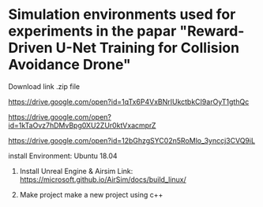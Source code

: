 # Simulation environments used for experiments in the papar "Reward-Driven U-Net Training for Collision Avoidance Drone"
Download link .zip file

https://drive.google.com/open?id=1qTx6P4VxBNrIUkctbkCI9arOyT1gthQc

https://drive.google.com/open?id=1kTaOvz7hDMvBpg0XU2ZUr0ktVxacmprZ

https://drive.google.com/open?id=12bGhzgSYC02n5RoMlo_3ynccj3CVQ9iL


install Environment: Ubuntu 18.04

1) Install Unreal Engine & Airsim
Link: https://microsoft.github.io/AirSim/docs/build_linux/

2) Make project 
make a new project using c++
